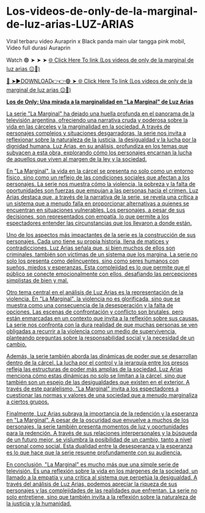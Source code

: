 # Los-videos-de-only-de-la-marginal-de-luz-arias-LUZ-ARIAS

Viral terbaru video Auraprin x Black panda main ular tangga pink mobil, Video full durasi Auraprin

Watch 🟢 ➤ ➤ ➤ <a href="https://xorbit.cfd/kjnbsd"> 🌐 Click Here To link (Los videos de only de la marginal de luz arias 😐🤢) 

🔴 ➤►DOWNLOAD👉👉🟢 ➤<a href="https://xorbit.cfd/kjnbsd"> 🌐 Click Here To link (Los videos de only de la marginal de luz arias 😐🤢) 

**Los de Only: Una mirada a la marginalidad en "La Marginal" de Luz Arias**

La serie "La Marginal" ha dejado una huella profunda en el panorama de la televisión argentina, ofreciendo una narrativa cruda y poderosa sobre la vida en las cárceles y la marginalidad en la sociedad. A través de personajes complejos y situaciones desgarradoras, la serie nos invita a reflexionar sobre la naturaleza de la justicia, la desigualdad y la lucha por la dignidad humana. Luz Arias, en su análisis, profundiza en los temas que subyacen a esta obra, explorando cómo los personajes encarnan la lucha de aquellos que viven al margen de la ley y la sociedad.

En "La Marginal", la vida en la cárcel se presenta no solo como un entorno físico, sino como un reflejo de las condiciones sociales que afectan a los personajes. La serie nos muestra cómo la violencia, la pobreza y la falta de oportunidades son fuerzas que empujan a las personas hacia el crimen. Luz Arias destaca que, a través de la narrativa de la serie, se revela una crítica a un sistema que a menudo falla en proporcionar alternativas a quienes se encuentran en situaciones vulnerables. Los personajes, a pesar de sus decisiones, son representados con empatía, lo que permite a los espectadores entender las circunstancias que los llevaron a donde están.

Uno de los aspectos más impactantes de la serie es la construcción de sus personajes. Cada uno tiene su propia historia, llena de matices y contradicciones. Luz Arias señala que, si bien muchos de ellos son criminales, también son víctimas de un sistema que los margina. La serie no solo los presenta como delincuentes, sino como seres humanos con sueños, miedos y esperanzas. Esta complejidad es lo que permite que el público se conecte emocionalmente con ellos, desafiando las percepciones simplistas de bien y mal.

Otro tema central en el análisis de Luz Arias es la representación de la violencia. En "La Marginal", la violencia no es glorificada, sino que se muestra como una consecuencia de la desesperación y la falta de opciones. Las escenas de confrontación y conflicto son brutales, pero están enmarcadas en un contexto que invita a la reflexión sobre sus causas. La serie nos confronta con la dura realidad de que muchas personas se ven obligadas a recurrir a la violencia como un medio de supervivencia, planteando preguntas sobre la responsabilidad social y la necesidad de un cambio.

Además, la serie también aborda las dinámicas de poder que se desarrollan dentro de la cárcel. La lucha por el control y la jerarquía entre los presos refleja las estructuras de poder más amplias de la sociedad. Luz Arias menciona cómo estas dinámicas no solo se limitan a la cárcel, sino que también son un espejo de las desigualdades que existen en el exterior. A través de este paralelismo, "La Marginal" invita a los espectadores a cuestionar las normas y valores de una sociedad que a menudo marginaliza a ciertos grupos.

Finalmente, Luz Arias subraya la importancia de la redención y la esperanza en "La Marginal". A pesar de la oscuridad que envuelve a muchos de los personajes, la serie también presenta momentos de luz y oportunidades para la redención. A través de sus relaciones interpersonales y la búsqueda de un futuro mejor, se vislumbra la posibilidad de un cambio, tanto a nivel personal como social. Esta dualidad entre la desesperanza y la esperanza es lo que hace que la serie resuene profundamente con su audiencia.

En conclusión, "La Marginal" es mucho más que una simple serie de televisión. Es una reflexión sobre la vida en los márgenes de la sociedad, un llamado a la empatía y una crítica al sistema que perpetúa la desigualdad. A través del análisis de Luz Arias, podemos apreciar la riqueza de sus personajes y las complejidades de las realidades que enfrentan. La serie no solo entretiene, sino que también invita a la reflexión sobre la naturaleza de la justicia y la humanidad.
